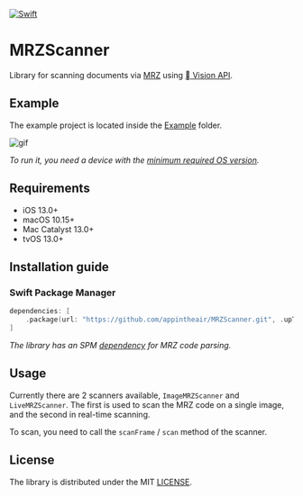 [![Swift](https://github.com/appintheair/MRZScanner/actions/workflows/swift.yml/badge.svg)](https://github.com/appintheair/MRZScanner/actions/workflows/swift.yml)
# MRZScanner
Library for scanning documents via [MRZ](https://en.wikipedia.org/wiki/Machine-readable_passport) using [ Vision API](https://developer.apple.com/documentation/vision/vnrecognizetextrequest).

## Example
The example project is located inside the [Example](https://github.com/appintheair/MRZScanner/tree/develop/Example) folder. 

![gif](https://raw.githubusercontent.com/appintheair/MRZScanner/develop/docs/img/example.png)

*To run it, you need a device with the [minimum required OS version](https://github.com/appintheair/MRZScanner#requirements).*

## Requirements
* iOS 13.0+
* macOS 10.15+
* Mac Catalyst 13.0+
* tvOS 13.0+

## Installation guide
### Swift Package Manager
```swift
dependencies: [
    .package(url: "https://github.com/appintheair/MRZScanner.git", .upToNextMajor(from: "0.0.1"))
]
```
*The library has an SPM [dependency](https://github.com/appintheair/MRZParser) for MRZ code parsing.*

## Usage
Currently there are 2 scanners available, `ImageMRZScanner` and `LiveMRZScanner`.
The first is used to scan the MRZ code on a single image, and the second in real-time scanning.

To scan, you need to call the `scanFrame` / `scan` method of the scanner.

## License
The library is distributed under the MIT [LICENSE](https://opensource.org/licenses/MIT).
